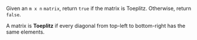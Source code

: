 Given an `m x n` `matrix`, return `true` if the matrix is Toeplitz. Otherwise, return `false`.

A matrix is **Toeplitz** if every diagonal from top-left to bottom-right has the same elements.